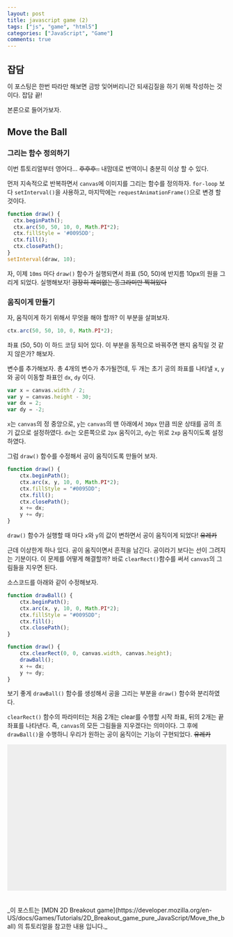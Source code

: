 ```yaml
---
layout: post
title: javascript game (2)
tags: ["js", "game", "html5"]
categories: ["JavaScript", "Game"]
comments: true
---
```


## 잡담

이 포스팅은 한번 따라만 해보면 금방 잊어버리니간 되새김질을 하기 위해 작성하는 것이다. 잡담 끝!

본론으로 들어가보자.


## Move the Ball

### 그리는 함수 정의하기

이번 튜토리얼부터 영어다... ~~후후후..~~ 내맘데로 번역이니 충분히 이상 할 수 있다.

먼저 지속적으로 반복하면서 `canvas`에 이미지를 그리는 함수를 정의하자. `for-loop` 보다 `setInterval()`을 사용하고, 마지막에는 `requestAnimationFrame()`으로 변경 할 것이다.

```javascript
function draw() {
  ctx.beginPath();
  ctx.arc(50, 50, 10, 0, Math.PI*2);
  ctx.fillStyle = '#0095DD';
  ctx.fill();
  ctx.closePath();
}
setInterval(draw, 10);
```

자, 이제 `10ms` 마다 `draw()` 함수가 실행되면서 좌표 (50, 50)에 반지름 10px의 원을 그리게 되었다. 실행해보자! ~~굉장히 재미없는 동그라미만 찍혀있다~~

### 움직이게 만들기

자, 움직이게 하기 위해서 무엇을 해야 할까? 이 부분을 살펴보자.

```javascript
ctx.arc(50, 50, 10, 0, Math.PI*2);
```

좌표 (50, 50) 이 하드 코딩 되어 있다. 이 부분을 동적으로 바꿔주면 왠지 움직일 것 같지 않은가? 해보자.

변수를 추가해보자. 총 4개의 변수가 추가될껀데, 두 개는 초기 공의 좌표를 나타낼 `x`, `y` 와 공이 이동할 좌표인 `dx`, `dy` 이다.

```javascript
var x = canvas.width / 2;
var y = canvas.height - 30;
var dx = 2;
var dy = -2;
```

`x`는 `canvas`의 정 중앙으로, `y`는 `canvas`의 맨 아래에서 `30px` 만큼 띄운 상태를 공의 초기 값으로 설정하였다. `dx`는 오른쪽으로 `2px` 움직이고, `dy`는 위로 `2xp` 움직이도록 설정하였다.

그럼 `draw()` 함수를 수정해서 공이 움직이도록 만들어 보자.

```javascript
function draw() {
    ctx.beginPath();
    ctx.arc(x, y, 10, 0, Math.PI*2);
    ctx.fillStyle = "#0095DD";
    ctx.fill();
    ctx.closePath();
    x += dx;
    y += dy;
}
```

`draw()` 함수가 실행할 때 마다 `x`와 `y`의 값이 변하면서 공이 움직이게 되었다! ~~유레카~~

근데 이상한게 하나 있다. 공이 움직이면서 흔적을 남긴다. 공이라기 보다는 선이 그려지는 기분이다. 이 문제를 어떻게 해결할까? 바로 `clearRect()`함수를 써서 `canvas`의 그림들을 지우면 된다.

소스코드를 아래와 같이 수정해보자.

```javascript
function drawBall() {
    ctx.beginPath();
    ctx.arc(x, y, 10, 0, Math.PI*2);
    ctx.fillStyle = "#0095DD";
    ctx.fill();
    ctx.closePath();
}

function draw() {
    ctx.clearRect(0, 0, canvas.width, canvas.height);
    drawBall();
    x += dx;
    y += dy;
}
```

보기 좋게 `drawBall()` 함수를 생성해서 공을 그리는 부분을 `draw()` 함수와 분리하였다.

`clearRect()` 함수의 파라미터는 처음 2개는 clear를 수행할 시작 좌표, 뒤의 2개는 끝 좌표를 나타낸다. 즉, `canvas`의 모든 그림들을 지우겠다는 의미이다. 그 후에 `drawBall()`을 수행하니 우리가 원하는 공이 움직이는 기능이 구현되었다. ~~유레카~~

<body>
<style>
  * {padding: 0; margin: 0; }
  canvas {background: #eee; display: block; margin: 0 auto;}
</style>
  <canvas id="myCanvas" width="480" height="320"></canvas>

<script>
  var canvas = document.getElementById('myCanvas');
  var ctx = canvas.getContext('2d');
  var x = canvas.width / 2;
  var y = canvas.height - 30;
  var dx = 2;
  var dy = -2;

  function drawBall() {
      ctx.beginPath();
      ctx.arc(x, y, 10, 0, Math.PI*2);
      ctx.fillStyle = "#0095DD";
      ctx.fill();
      ctx.closePath();
  }

  function draw() {
      ctx.clearRect(0, 0, canvas.width, canvas.height);
      drawBall();
      x += dx;
      y += dy;
  }
  setInterval(draw, 10);
</script>

</body>

<br/>
<br/>
_이 포스트는 [MDN 2D Breakout game](https://developer.mozilla.org/en-US/docs/Games/Tutorials/2D_Breakout_game_pure_JavaScript/Move_the_ball) 의 튜토리얼을 참고한 내용 입니다._
